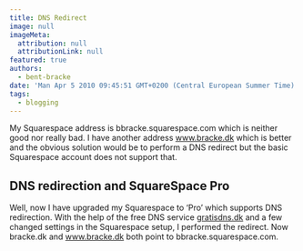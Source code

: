 ```yaml
---
title: DNS Redirect
image: null
imageMeta:
  attribution: null
  attributionLink: null
featured: true
authors:
  - bent-bracke
date: 'Man Apr 5 2010 09:45:51 GMT+0200 (Central European Summer Time)'
tags:
  - blogging
---
```

My Squarespace address is bbracke.squarespace.com which is neither good nor really bad. I have another address www.bracke.dk which is better and the obvious solution would be to perform a DNS redirect but the basic Squarespace account does not support that.


## DNS redirection and SquareSpace Pro

Well, now I have upgraded my Squarespace to &#8216;Pro&#8217; which supports DNS redirection. With the help of the free DNS service <a rel="external" href="http://www.gratisdns.dk">gratisdns.dk</a> and a few changed settings in the Squarespace setup, I performed the redirect. Now bracke.dk and www.bracke.dk both point to bbracke.squarespace.com.